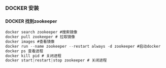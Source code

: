 ### DOCKER 安装

#### DOCKER 找到zookeeper
```java
docker search zookeeper #搜索镜像
docker pull zookeeper # 拉取镜像
docker images #查看镜像
docker run --name zookeeper --restart always -d zookeeper #启动docker
docker ps 查看进程
docker kill pid # 关闭进程
docker start|restart|stop zookeeper # 关闭进程

```

